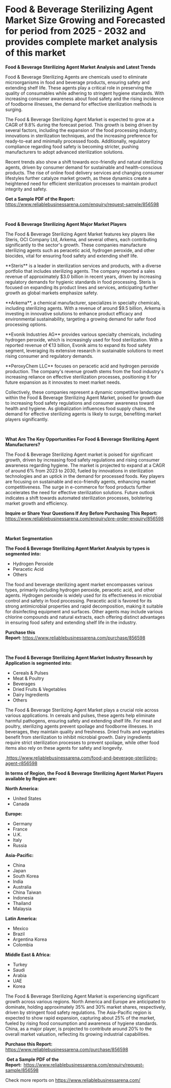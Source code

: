 <p><h1>Food & Beverage Sterilizing Agent Market Size Growing and Forecasted for period from 2025 - 2032 and provides complete market analysis of this market</h1></p><p><strong>Food & Beverage Sterilizing Agent Market Analysis and Latest Trends</strong></p>
<p><p>Food & Beverage Sterilizing Agents are chemicals used to eliminate microorganisms in food and beverage products, ensuring safety and extending shelf life. These agents play a critical role in preserving the quality of consumables while adhering to stringent hygiene standards. With increasing consumer awareness about food safety and the rising incidence of foodborne illnesses, the demand for effective sterilization methods is surging.</p><p>The Food & Beverage Sterilizing Agent Market is expected to grow at a CAGR of 9.8% during the forecast period. This growth is being driven by several factors, including the expansion of the food processing industry, innovations in sterilization techniques, and the increasing preference for ready-to-eat and minimally processed foods. Additionally, regulatory compliance regarding food safety is becoming stricter, pushing manufacturers to adopt advanced sterilization solutions.</p><p>Recent trends also show a shift towards eco-friendly and natural sterilizing agents, driven by consumer demand for sustainable and health-conscious products. The rise of online food delivery services and changing consumer lifestyles further catalyze market growth, as these dynamics create a heightened need for efficient sterilization processes to maintain product integrity and safety.</p></p>
<p><strong>Get a Sample PDF of the Report:&nbsp;</strong> <a href="https://www.reliablebusinessarena.com/enquiry/request-sample/856598?utm_campaign=2805&utm_medium=2&utm_source=Github&utm_content=ia&utm_term=31032025&utm_id=food-beverage-sterilizing-agent">https://www.reliablebusinessarena.com/enquiry/request-sample/856598</a></p>
<p>&nbsp;</p>
<p><strong>Food & Beverage Sterilizing Agent Major Market Players</strong></p>
<p><p>The Food & Beverage Sterilizing Agent Market features key players like Steris, OCI Company Ltd, Arkema, and several others, each contributing significantly to the sector's growth. These companies manufacture sterilizing agents such as peracetic acid, hydrogen peroxide, and other biocides, vital for ensuring food safety and extending shelf life.</p><p>**Steris** is a leader in sterilization services and products, with a diverse portfolio that includes sterilizing agents. The company reported a sales revenue of approximately $3.0 billion in recent years, driven by increasing regulatory demands for hygienic standards in food processing. Steris is focused on expanding its product lines and services, anticipating further growth as global markets emphasize safety.</p><p>**Arkema**, a chemical manufacturer, specializes in specialty chemicals, including sterilizing agents. With a revenue of around $9.5 billion, Arkema is investing in innovative solutions to enhance product efficacy and environmental sustainability, targeting a growing demand for safer food processing options.</p><p>**Evonik Industries AG** provides various specialty chemicals, including hydrogen peroxide, which is increasingly used for food sterilization. With a reported revenue of €13 billion, Evonik aims to expand its food safety segment, leveraging its extensive research in sustainable solutions to meet rising consumer and regulatory demands.</p><p>**PeroxyChem LLC** focuses on peracetic acid and hydrogen peroxide production. The company's revenue growth stems from the food industry's increasing reliance on effective sterilization processes, positioning it for future expansion as it innovates to meet market needs.</p><p>Collectively, these companies represent a dynamic competitive landscape within the Food & Beverage Sterilizing Agent Market, poised for growth due to increasing food safety regulations and consumer awareness toward health and hygiene. As globalization influences food supply chains, the demand for effective sterilizing agents is likely to surge, benefiting market players significantly.</p></p>
<p>&nbsp;</p>
<p><strong>What Are The Key Opportunities For Food & Beverage Sterilizing Agent Manufacturers?</strong></p>
<p><p>The Food & Beverage Sterilizing Agent market is poised for significant growth, driven by increasing food safety regulations and rising consumer awareness regarding hygiene. The market is projected to expand at a CAGR of around 6% from 2023 to 2030, fueled by innovations in sterilization technologies and an uptick in the demand for processed foods. Key players are focusing on sustainable and eco-friendly agents, enhancing market competitiveness. The surge in e-commerce for food products further accelerates the need for effective sterilization solutions. Future outlook indicates a shift towards automated sterilization processes, bolstering market growth and efficiency.</p></p>
<p><strong>Inquire or Share Your Questions If Any Before Purchasing This Report:</strong> <a href="https://www.reliablebusinessarena.com/enquiry/pre-order-enquiry/856598?utm_campaign=2805&utm_medium=2&utm_source=Github&utm_content=ia&utm_term=31032025&utm_id=food-beverage-sterilizing-agent">https://www.reliablebusinessarena.com/enquiry/pre-order-enquiry/856598</a></p>
<p>&nbsp;</p>
<p><strong>Market Segmentation</strong></p>
<p><strong>The Food & Beverage Sterilizing Agent Market Analysis by types is segmented into:</strong></p>
<p><ul><li>Hydrogen Peroxide</li><li>Peracetic Acid</li><li>Others</li></ul></p>
<p><p>The food and beverage sterilizing agent market encompasses various types, primarily including hydrogen peroxide, peracetic acid, and other agents. Hydrogen peroxide is widely used for its effectiveness in microbial control and safety in food processing. Peracetic acid is favored for its strong antimicrobial properties and rapid decomposition, making it suitable for disinfecting equipment and surfaces. Other agents may include various chlorine compounds and natural extracts, each offering distinct advantages in ensuring food safety and extending shelf life in the industry.</p></p>
<p><strong>Purchase this Report:&nbsp;</strong><a href="https://www.reliablebusinessarena.com/purchase/856598?utm_campaign=2805&utm_medium=2&utm_source=Github&utm_content=ia&utm_term=31032025&utm_id=food-beverage-sterilizing-agent">https://www.reliablebusinessarena.com/purchase/856598</a></p>
<p>&nbsp;</p>
<p><strong>The Food & Beverage Sterilizing Agent Market Industry Research by Application is segmented into:</strong></p>
<p><ul><li>Cereals & Pulses</li><li>Meat & Poultry</li><li>Beverages</li><li>Dried Fruits & Vegetables</li><li>Dairy Ingredients</li><li>Others</li></ul></p>
<p><p>The Food & Beverage Sterilizing Agent Market plays a crucial role across various applications. In cereals and pulses, these agents help eliminate harmful pathogens, ensuring safety and extending shelf life. For meat and poultry, sterilizing agents prevent spoilage and foodborne illnesses. In beverages, they maintain quality and freshness. Dried fruits and vegetables benefit from sterilization to inhibit microbial growth. Dairy ingredients require strict sterilization processes to prevent spoilage, while other food items also rely on these agents for safety and longevity.</p></p>
<p><a href="https://www.reliablebusinessarena.com/food-and-beverage-sterilizing-agent-r856598?utm_campaign=2805&utm_medium=2&utm_source=Github&utm_content=ia&utm_term=31032025&utm_id=food-beverage-sterilizing-agent">&nbsp;https://www.reliablebusinessarena.com/food-and-beverage-sterilizing-agent-r856598</a></p>
<p><strong>In terms of Region, the Food & Beverage Sterilizing Agent Market Players available by Region are:</strong></p>
<p>
    <p> <strong> North America: </strong>
        <ul>
            <li>United States</li>
            <li>Canada</li>
        </ul>
        </p> 
    <p> <strong> Europe: </strong>
        <ul>
            <li>Germany</li>
            <li>France</li>
            <li>U.K.</li>
            <li>Italy</li>
            <li>Russia</li>
        </ul>
        </p> 
    <p> <strong> Asia-Pacific: </strong>
        <ul>
            <li>China</li>
            <li>Japan</li>
            <li>South Korea</li>
            <li>India</li>
            <li>Australia</li>
            <li>China Taiwan</li>
            <li>Indonesia</li>
            <li>Thailand</li>
            <li>Malaysia</li>
        </ul>
        </p> 
    <p> <strong> Latin America: </strong>
        <ul>
            <li>Mexico</li>
            <li>Brazil</li>
            <li>Argentina Korea</li>
            <li>Colombia</li>
        </ul>
        </p> 
    <p> <strong> Middle East & Africa: </strong>
        <ul>
            <li>Turkey</li>
            <li>Saudi</li>
            <li>Arabia</li>
            <li>UAE</li>
            <li>Korea</li>
        </ul>
    </p>
    </p>
<p><p>The Food & Beverage Sterilizing Agent Market is experiencing significant growth across various regions. North America and Europe are anticipated to dominate, holding approximately 35% and 30% market shares, respectively, driven by stringent food safety regulations. The Asia-Pacific region is expected to show rapid expansion, capturing about 25% of the market, fueled by rising food consumption and awareness of hygiene standards. China, as a major player, is projected to contribute around 20% to the overall market valuation, reflecting its growing industrial capabilities.</p></p>
<p><strong>Purchase this Report: </strong><a href="https://www.reliablebusinessarena.com/purchase/856598?utm_campaign=2805&utm_medium=2&utm_source=Github&utm_content=ia&utm_term=31032025&utm_id=food-beverage-sterilizing-agent">https://www.reliablebusinessarena.com/purchase/856598</a></p>
<p>&nbsp;<strong>Get a Sample PDF of the Report:&nbsp;&nbsp;</strong><a href="https://www.reliablebusinessarena.com/enquiry/request-sample/856598?utm_campaign=2805&utm_medium=2&utm_source=Github&utm_content=ia&utm_term=31032025&utm_id=food-beverage-sterilizing-agent">https://www.reliablebusinessarena.com/enquiry/request-sample/856598</a></p>
<p><strong></strong></p>
<p>Check more reports on <a href="https://www.reliablebusinessarena.com/?utm_campaign=2805&utm_medium=2&utm_source=Github&utm_content=ia&utm_term=31032025&utm_id=food-beverage-sterilizing-agent">https://www.reliablebusinessarena.com/</a></p>